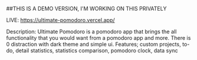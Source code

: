 ##THIS IS A DEMO VERSION, I'M WORKING ON THIS PRIVATELY

LIVE: https://ultimate-pomodoro.vercel.app/

Description: Ultimate Pomodoro is a pomodoro app that brings the all functionality that you would want from a pomodoro app and more. There is 0 distraction with dark theme and simple ui. Features; custom projects, to-do, detail statistics, statistics comparison, pomodoro clock, data sync
